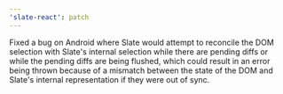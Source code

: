 ```yaml
---
'slate-react': patch
---
```


Fixed a bug on Android where Slate would attempt to reconcile the DOM selection with Slate's internal selection while there are pending diffs or while the pending diffs are being flushed, which could result in an error being thrown because of a mismatch between the state of the DOM and Slate's internal representation if they were out of sync.
